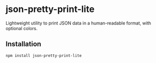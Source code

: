 # json-pretty-print-lite

Lightweight utility to print JSON data in a human-readable format, with optional colors.

## Installation

```bash
npm install json-pretty-print-lite
